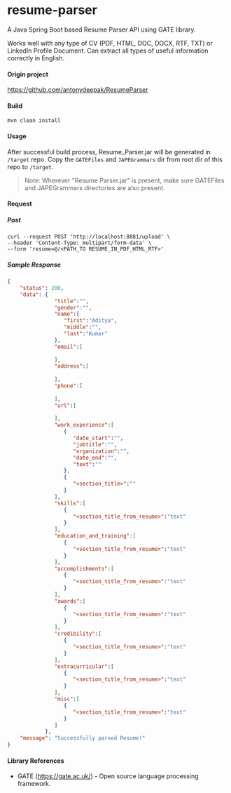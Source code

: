 # resume-parser

A Java Spring Boot based Resume Parser API using GATE library.

Works well with any type of CV (PDF, HTML, DOC, DOCX, RTF, TXT) or LinkedIn Profile Document. 
Can extract all types of useful information correctly in English.

#### Origin project

https://github.com/antonydeepak/ResumeParser

#### Build
```
mvn clean install
```

#### Usage

After successful build process, Resume_Parser.jar will be generated in `/target` repo.
Copy the `GATEFiles` and `JAPEGrammars` dir from root dir of this repo to `/target`.

> Note: Wherever "Resume Parser.jar" is present, make sure GATEFiles and JAPEGrammars directories are also present.


#### Request
##### Post 
```shell script
curl --request POST 'http://localhost:8081/upload' \
--header 'Content-Type: multipart/form-data' \
--form 'resume=@/<PATH_TO RESUME_IN_PDF_HTML_RTF>'
```

##### Sample Response

```json
{
    "status": 200,
    "data": {  
               "title":"",
               "gender":"",
               "name":{  
                  "first":"Aditya",
                  "middle":"",
                  "last":"Kumar"
               },
               "email":[  
            
               ],
               "address":[  
            
               ],
               "phone":[  
            
               ],
               "url":[  
            
               ],
               "work_experience":[  
                  {  
                     "date_start":"",
                     "jobtitle":"",
                     "organization":"",
                     "date_end":"",
                     "text":""
                  },
                  {  
                     "<section_title>":""
                  }
               ],
               "skills":[  
                  {  
                     "<section_title_from_resume>":"text"
                  }
               ],
               "education_and_training":[  
                  {  
                     "<section_title_from_resume>":"text"
                  }
               ],
               "accomplishments":[  
                  {  
                     "<section_title_from_resume>":"text"
                  }
               ],
               "awards":[  
                  {  
                     "<section_title_from_resume>":"text"
                  }
               ],
               "credibility":[  
                  {  
                     "<section_title_from_resume>":"text"
                  }
               ],
               "extracurricular":[  
                  {  
                     "<section_title_from_resume>":"text"
                  }
               ],
               "misc":[  
                  {  
                     "<section_title_from_resume>":"text"
                  }
               ]
            },
    "message": "Successfully parsed Resume!"
}
```

#### Library References
- GATE (https://gate.ac.uk/) - Open source language processing framework.

